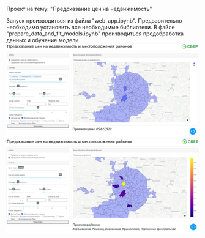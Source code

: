 Проект на тему: "Предсказание цен на недвижимость"

Запуск производиться из файла "web_app.ipynb". Предварительно необходимо установить все необходимые библиотеки.
В файле "prepare_data_and_fit_models.ipynb" производиться предобработка данных и обучение модели
![Image alt](https://github.com/GlukharevK/DS_Sber/blob/main/Финальный%20проект/Вид_приложения1.jpg)
![Image alt](https://github.com/GlukharevK/DS_Sber/blob/main/Финальный%20проект/Вид_приложения2.jpg)
